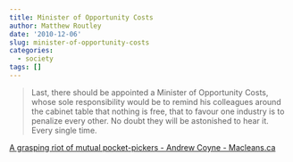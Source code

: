 ```yaml
---
title: Minister of Opportunity Costs
author: Matthew Routley
date: '2010-12-06'
slug: minister-of-opportunity-costs
categories:
  - society
tags: []
---
```


> Last, there should be appointed a Minister of Opportunity Costs, whose sole responsibility would be to remind his colleagues around the cabinet table that nothing is free, that to favour one industry is to penalize every other. No doubt they will be astonished to hear it. Every single time.

<a href="http://www2.macleans.ca/2010/12/06/mutual-pocket-pickers/">A grasping riot of mutual pocket-pickers - Andrew Coyne - Macleans.ca</a>